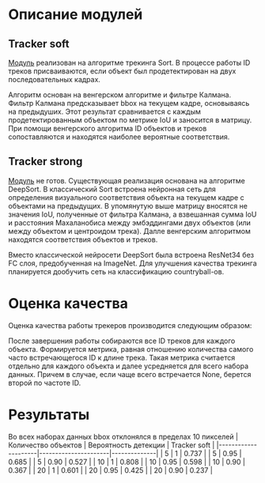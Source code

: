 # Описание модулей
## Tracker soft
[Модуль](https://github.com/GlazkoAE/object-tracking-assignment/tree/develop/soft_tracker) реализован на алгоритме трекинга Sort. В процессе работы ID треков присваиваются, если объект был продетектирован на двух последовательных кадрах. 

Алгоритм основан на венгерском алгоритме и фильтре Калмана. Фильтр Калмана предсказывает bbox на текущем кадре, основываясь на предыдуших. Этот результат сравнивается с каждым продетектированным объектом по метрике IoU и заносится в матрицу. При помощи венгерского алгоритма ID объектов и треков сопоставляются и находятся наиболее вероятные соответствия. 

## Tracker strong
[Модуль](https://github.com/GlazkoAE/object-tracking-assignment/tree/feature/add_strong_tracker) не готов. Существующая реализация основана на алгоритме DeepSort. В классический Sort встроена нейронная сеть для определения визуального соответствия объекта на текущем кадре с объектами на предыдущих. В упомянутую выше матрицу вносятся не значения IoU, полученные от фильтра Калмана, а взвешанная сумма IoU и расстояния Махаланобиса между эмбэддингами двух объектов (или между объектом и центроидом трека). Далле венгерским алгоритмом находятся соответствия объектов и треков.

Вместо классической нейросети DeepSort была встроена ResNet34 без FC слоя, предобученная на ImageNet. Для улучшения качества трекинга планируется дообучить сеть на классификацию countryball-ов.

# Оценка качества
Оценка качества работы трекеров производится следующим образом:

После завершения работы собираются все ID треков для каждого объекта. Формируется метрика, равная отношению количества самого часто встречающегося ID к длине трека. Такая метрика считается отдельно для каждого объекта и далее усредняется для всего набора данных. Причем в случае, если чаще всего встречается None, берется второй по частоте ID.

# Результаты
Во всех наборах данных bbox отклонялся в пределах 10 пикселей
| Количество объектов | Вероятность детекции | Tracker soft |
|---------------------|----------------------|--------------|
| 5                   | 1                    | 0.737        |
| 5                   | 0.95                 | 0.685        |
| 5                   | 0.90                 | 0.527        |
| 10                  | 1                    | 0.808        |
| 10                  | 0.95                 | 0.598        |
| 10                  | 0.90                 | 0.367        |
| 20                  | 1                    | 0.601        |
| 20                  | 0.95                 | 0.425        |
| 20                  | 0.90                 | 0.237        |
